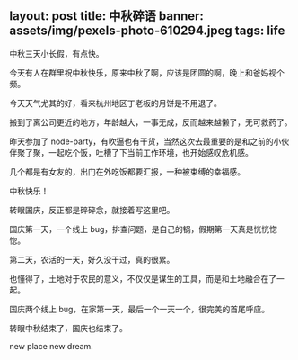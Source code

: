 
layout: post
title: 中秋碎语
banner: assets/img/pexels-photo-610294.jpeg
tags: life
---

中秋三天小长假，有点快。

今天有人在群里祝中秋快乐，原来中秋了啊，应该是团圆的啊，晚上和爸妈视个频。

今天天气尤其的好，看来杭州地区丁老板的月饼是不用退了。

搬到了离公司更近的地方，年龄越大，一事无成，反而越来越懒了，无可救药了。

昨天参加了 node-party，有吹逼也有干货，当然这次去最重要的是和之前的小伙伴聚了聚，一起吃个饭，吐槽了下当前工作环境，也开始感叹危机感。

几个都是有女友的，出门在外吃饭都要汇报，一种被束缚的幸福感。

中秋快乐！

转眼国庆，反正都是碎碎念，就接着写这里吧。

国庆第一天，一个线上 bug，排查问题，是自己的锅，假期第一天真是恍恍惚惚。

第二天，农活的一天，好久没干过，真的很累。

也懂得了，土地对于农民的意义，不仅仅是谋生的工具，而是和土地融合在了一起。

国庆两个线上 bug，在家第一天，最后一个一天一个，很完美的首尾呼应。

转眼中秋结束了，国庆也结束了。

new place new dream.